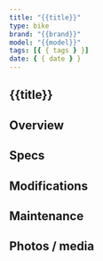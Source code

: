 ```yaml
---
title: "{{title}}"
type: bike
brand: "{{brand}}"
model: "{{model}}"
tags: [{ { tags } }]
date: { { date } }
---
```


## {{title}}

## Overview

## Specs

## Modifications

## Maintenance

## Photos / media
